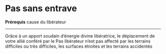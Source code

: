 # Pas sans entrave

<p><strong>Prérequis</strong> cause du libérateur</p>
<hr>
<p>Grâce à un apport soudain d’énergie divine libératrice, le déplacement de votre allié conféré par le Pas libérateur n’est pas affecté par les terrains difficiles ou très difficiles, les surfaces étroites et les terrains accidentés</p>